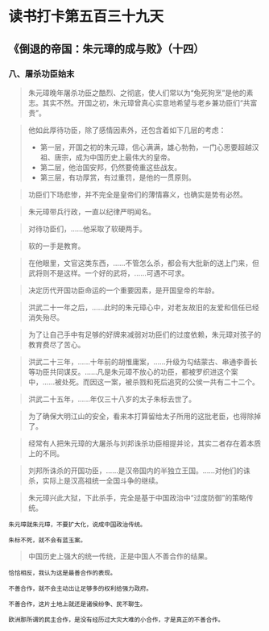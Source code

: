 # 读书打卡第五百三十九天
## 《倒退的帝国：朱元璋的成与败》（十四）
### 八、屠杀功臣始末

> 朱元璋晚年屠杀功臣之酷烈、之彻底，使人们常以为“兔死狗烹”是他的素志。其实不然。开国之初，朱元璋曾真心实意地希望与老乡兼功臣们“共富贵”。

> 他如此厚待功臣，除了感情因素外，还包含着如下几层的考虑：
> * 第一层，开国之初的朱元璋，信心满满，雄心勃勃，一门心思要超越汉祖、唐宗，成为中国历史上最伟大的皇帝。
> * 第二层，他治国安邦，仍然要倚重这些战友。
> * 第三层，有功厚赏，有过重罚，是他的一贯原则。

> 功臣们下场悲惨，并不完全是皇帝们的薄情寡义，也确实是势有必然。

> 朱元璋带兵行政，一直以纪律严明闻名。

> 对待功臣们，……他采取了软硬两手。

> 软的一手是教育。

> 在他眼里，文官这类东西，……不管怎么杀，都会有大批新的送上门来，但武将则不是这样。一个好的武将，……可遇不可求。

> 决定历代开国功臣命运的一个重要因素，是开国皇帝的年龄。

> 洪武二十一年之后，……此时的朱元璋心中，对老友故旧的友爱和信任已经消失殆尽。

> 为了让自己手中有足够的好牌来减弱对功臣们的过度依赖，朱元璋对孩子的教育费尽了苦心。

> 洪武二十三年，……十年前的胡惟庸案，……升级为勾结蒙古、串通李善长等功臣共同谋反。……凡是朱元璋不放心的功臣，都被罗织进这个案中，……被处死。而因这一案，被杀戮和死后追究的公侯一共有二十二个。

> 洪武二十五年，……年仅三十八岁的太子朱标去世了。

> 为了确保大明江山的安全，看来本打算留给太子所用的这批老臣，也得除掉了。

> 经常有人把朱元璋的大屠杀与刘邦诛杀功臣相提并论，其实二者存在着本质上的不同。

> 刘邦所诛杀的开国功臣，……是汉帝国内的半独立王国。……对他们的诛杀，实际上是汉高祖统一全国斗争的继续。

> 朱元璋兴此大狱，下此杀手，完全是基于中国政治中“过度防御”的策略传统。
```
朱元璋就朱元璋，不要扩大化，说成中国政治传统。

朱标不死，就不会有蓝玉案。
```
> 中国历史上强大的统一传统，正是中国人不善合作的结果。
```
恰恰相反，我认为这是最善合作的表现。

不善合作，就不会主动出让足够多的权利给强力政府。

不善合作，这片土地上就还是诸侯纷争、民不聊生。

欧洲那所谓的民主合作，是没有经历过大灾大难的小合作，才是真正的不善合作。
```